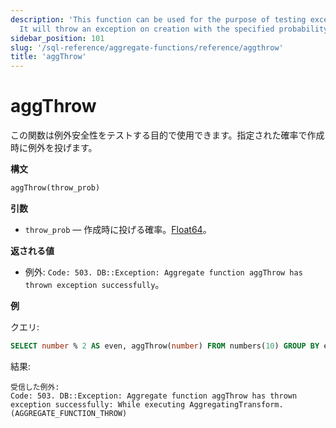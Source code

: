 ```yaml
---
description: 'This function can be used for the purpose of testing exception safety.
  It will throw an exception on creation with the specified probability.'
sidebar_position: 101
slug: '/sql-reference/aggregate-functions/reference/aggthrow'
title: 'aggThrow'
---
```





# aggThrow

この関数は例外安全性をテストする目的で使用できます。指定された確率で作成時に例外を投げます。

**構文**

```sql
aggThrow(throw_prob)
```

**引数**

- `throw_prob` — 作成時に投げる確率。[Float64](../../data-types/float.md)。

**返される値**

- 例外: `Code: 503. DB::Exception: Aggregate function aggThrow has thrown exception successfully`。

**例**

クエリ:

```sql
SELECT number % 2 AS even, aggThrow(number) FROM numbers(10) GROUP BY even;
```

結果:

```response
受信した例外:
Code: 503. DB::Exception: Aggregate function aggThrow has thrown exception successfully: While executing AggregatingTransform. (AGGREGATE_FUNCTION_THROW)
```
